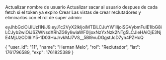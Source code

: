 Actualizar nombre de usuario
Actualizar sacar al usuario despues de cada fetch si el token ya expiro
Crear Las vistas de crear reclutadores y eliminarlos con el rol de super admin:

eyJhbGciOiJIUzI1NiJ9.eyJ1c2VyX2lkIjoiMTEiLCJuYW1lIjoiSGVybmFuIE1lbG8iLCJyb2wiOiJSZWNsdXRhZG9yIiwiaWF0IjoxNzYxNzk2NTg5LCJleHAiOjE3NjE4MjUzODl9.Y5-1D03HuJrvkMJ7VS\_\_5Bl9vuDGgstJcD7yn4PZHcQ

{
"user_id": "11",
"name": "Hernan Melo",
"rol": "Reclutador",
"iat": 1761796589,
"exp": 1761825389
}
